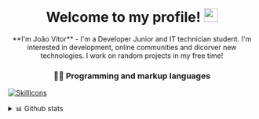 <h1 align="center">
  Welcome to my profile!
  <img src="https://media.giphy.com/media/hvRJCLFzcasrR4ia7z/giphy.gif" width="28">
</h1>
<p align="center">**I'm João Vitor** - I'm a Developer Junior and IT technician student. I'm interested in development, online communities and dicorver new technologies. I work on random projects in my free time!</p>

<h3 align="center"> 👨‍💻 Programming and markup languages </h3>

<!-- Social icons section -->
  [![SkillIcons](https://skillicons.dev/icons?i=cs,dotnet,linkedin)](https://www.linkedin.com/in/joão-vitor-damasceno-43b161164/)<br/>
  
<details>
  <summary>📊 Github stats</summary><br/>
  
  <a href="#">![GitHub stats](https://github-readme-streak-stats.herokuapp.com?user=Flopinguim&theme=github-dark-dimmed&mode=weekly&hide_longest_streak=false)</a>
  <a href="#">![Top Langs](https://github-readme-stats.vercel.app/api/top-langs/?username=Flopinguim&layout=compact&theme=github_dark&count_private=true&hide_border=true)</a>
</details>
